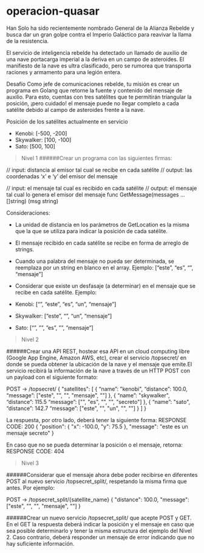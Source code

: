 # operacion-quasar
Han Solo ha sido recientemente nombrado General de la Alianza Rebelde y busca dar un gran golpe contra el Imperio Galáctico para reavivar la llama de la resistencia.

El servicio de inteligencia rebelde ha detectado un llamado de auxilio de una nave portacarga imperial a la deriva en un campo de asteroides. El manifiesto de la nave es ultra clasificado, pero se rumorea que transporta raciones y armamento para una legión entera.

Desafío
Como jefe de comunicaciones rebelde, tu misión es crear un programa en Golang que retorne la fuente y contenido del mensaje de auxilio. Para esto, cuentas con tres satélites que te permitirán triangular la posición, ¡pero cuidado! el mensaje puede no llegar completo a cada satélite debido al campo de asteroides frente a la nave.

Posición de los satélites actualmente en servicio
*	Kenobi: [-500, -200]
*	Skywalker: [100, -100]
*	Sato: [500, 100]

>Nivel 1
######Crear un programa con las siguientes firmas:

// input: distancia al emisor tal cual se recibe en cada satélite
// output: las coordenadas ‘x’ e ‘y’ del emisor del mensaje

// input: el mensaje tal cual es recibido en cada satélite
// output: el mensaje tal cual lo genera el emisor del mensaje func GetMessage(messages ...[]string) (msg string)

Consideraciones:
*	La unidad de distancia en los parámetros de GetLocation es la misma que la que se utiliza para indicar la posición de cada satélite.
*	El mensaje recibido en cada satélite se recibe en forma de arreglo de strings.
*	Cuando una palabra del mensaje no pueda ser determinada, se reemplaza por un string en blanco en el array.
	Ejemplo: [“este”, “es”, “”, “mensaje”]
*	Considerar que existe un desfasaje (a determinar) en el mensaje que se recibe en cada satélite.
	Ejemplo:

*	Kenobi: [“”, “este”, “es”, “un”, “mensaje”]
*	Skywalker: [“este”, “”, “un”, “mensaje”]
*	Sato: [“”, ””, ”es”, ””, ”mensaje”]

>Nivel 2

######Crear una API REST, hostear esa API en un cloud computing libre (Google App Engine, Amazon AWS, etc), crear el servicio /topsecret/ en donde se pueda obtener la ubicación de la nave y el mensaje que emite.El servicio recibirá la información de la nave a través de un HTTP POST con un payload con el siguiente formato:

POST → /topsecret/
{
"satellites": [
{
“name”: "kenobi", “distance”: 100.0,
“message”: ["este", "", "", "mensaje", ""]
},
{
“name”: "skywalker", “distance”: 115.5
“message”: ["", "es", "", "", "secreto"]
},
{
“name”: "sato", “distance”: 142.7
“message”: ["este", "", "un", "", ""]
}
]
}

La respuesta, por otro lado, deberá tener la siguiente forma:
RESPONSE CODE: 200
{
"position": {
"x": -100.0,
"y": 75.5
},
"message": "este es un mensaje secreto"
}


En caso que no se pueda determinar la posición o el mensaje, retorna:
RESPONSE CODE: 404

>Nivel 3

######Considerar que el mensaje ahora debe poder recibirse en diferentes POST al nuevo servicio /topsecret_split/, respetando la misma firma que antes. Por ejemplo:

POST →    /topsecret_split/{satellite_name}
{
"distance": 100.0,
"message": ["este", "", "", "mensaje", ""]
}

######Crear un nuevo servicio /topsecret_split/ que acepte POST y GET. En el GET la respuesta deberá indicar la posición y el mensaje en caso que sea posible determinarlo y tener la misma estructura del ejemplo del Nivel 2. Caso contrario, deberá responder un mensaje de error indicando que no hay suficiente información.
